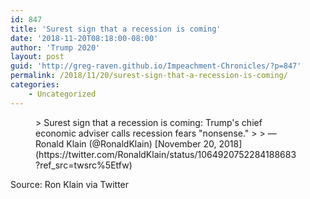 ```yaml
---
id: 847
title: 'Surest sign that a recession is coming'
date: '2018-11-20T08:18:00-08:00'
author: 'Trump 2020'
layout: post
guid: 'http://greg-raven.github.io/Impeachment-Chronicles/?p=847'
permalink: /2018/11/20/surest-sign-that-a-recession-is-coming/
categories:
    - Uncategorized
---
```


<figure class="wp-block-embed is-type-rich is-provider-twitter wp-block-embed-twitter"><div class="wp-block-embed__wrapper">> Surest sign that a recession is coming: Trump's chief economic adviser calls recession fears "nonsense." <https://t.co/JhTjIm2GOg>
> 
> — Ronald Klain (@RonaldKlain) [November 20, 2018](https://twitter.com/RonaldKlain/status/1064920752284188683?ref_src=twsrc%5Etfw)

<script async="" charset="utf-8" src="https://platform.twitter.com/widgets.js"></script></div></figure>Source: Ron Klain via Twitter